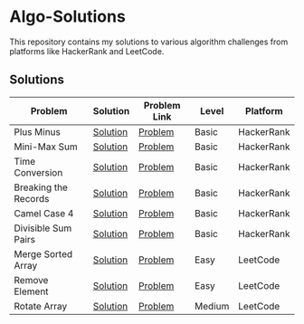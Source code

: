 # Algo-Solutions

This repository contains my solutions to various algorithm challenges from platforms like HackerRank and LeetCode.

## Solutions

| Problem              | Solution                                         | Problem Link                                                                                                         | Level  | Platform   |
| -------------------- | ------------------------------------------------ | -------------------------------------------------------------------------------------------------------------------- | ------ | ---------- |
| Plus Minus           | [Solution](./hackerrank/plus-minus.js)           | [Problem](https://www.hackerrank.com/challenges/three-month-preparation-kit-plus-minus/problem)                      | Basic  | HackerRank |
| Mini-Max Sum         | [Solution](./hackerrank/mini-max-sum.js)         | [Problem](https://www.hackerrank.com/challenges/three-month-preparation-kit-mini-max-sum/problem)                    | Basic  | HackerRank |
| Time Conversion      | [Solution](./hackerrank/time-conversion.js)      | [Problem](https://www.hackerrank.com/challenges/three-month-preparation-kit-time-conversion/problem)                 | Basic  | HackerRank |
| Breaking the Records | [Solution](./hackerrank/breaking-the-records.js) | [Problem](https://www.hackerrank.com/challenges/three-month-preparation-kit-breaking-best-and-worst-records/problem) | Basic  | HackerRank |
| Camel Case 4         | [Solution](./hackerrank/camel-case-4.js)         | [Problem](https://www.hackerrank.com/challenges/three-month-preparation-kit-camel-case/problem)                      | Basic  | HackerRank |
| Divisible Sum Pairs  | [Solution](./hackerrank/divisible-sum-pairs.js)  | [Problem](https://www.hackerrank.com/challenges/three-month-preparation-kit-divisible-sum-pairs/problem)             | Basic  | HackerRank |
| Merge Sorted Array   | [Solution](./leetcode/merge-sorted-array.js)     | [Problem](https://leetcode.com/problems/merge-sorted-array)                                                          | Easy   | LeetCode   |
| Remove Element       | [Solution](./leetcode/remove-element.js)         | [Problem](https://leetcode.com/problems/remove-element)                                                              | Easy   | LeetCode   |
| Rotate Array         | [Solution](./leetcode/rotate-array.js)           | [Problem](https://leetcode.com/problems/rotate-array/)                                                               | Medium | LeetCode   |
